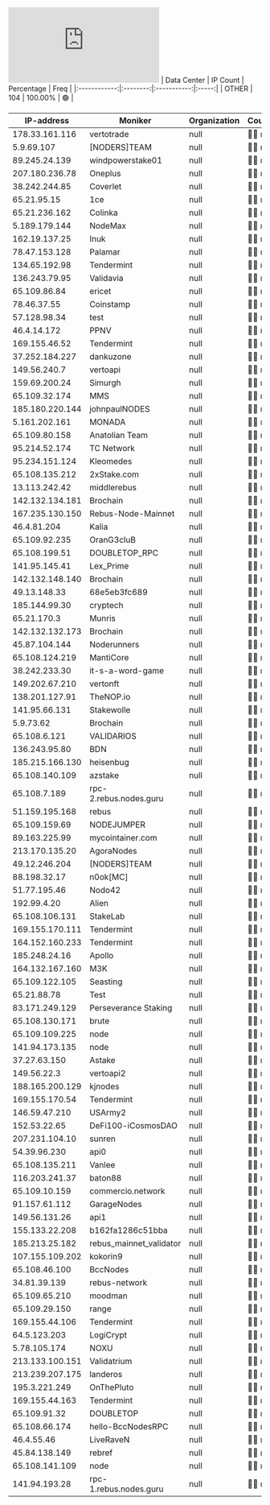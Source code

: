 ![Diagramm](https://github.com/obajay/StateSync-snapshots/blob/main/Projects/Rebus/1/README.md)
| Data Center | IP Count | Percentage | Freq |
|:------------:|:--------:|:-----------:|:-----:|
| OTHER | 104 | 100.00% | 🟢 |

<!-- START_TABLE -->
| IP-address | Moniker | Organization | Country | City |
|-------------|---------|---------------|---------|------|
| 178.33.161.116 | vertotrade | null | 🏴‍☠️ null | null |
| 5.9.69.107 | [NODERS]TEAM | null | 🏴‍☠️ null | null |
| 89.245.24.139 | windpowerstake01 | null | 🏴‍☠️ null | null |
| 207.180.236.78 | Oneplus | null | 🏴‍☠️ null | null |
| 38.242.244.85 | Coverlet | null | 🏴‍☠️ null | null |
| 65.21.95.15 | 1ce | null | 🏴‍☠️ null | null |
| 65.21.236.162 | Colinka | null | 🏴‍☠️ null | null |
| 5.189.179.144 | NodeMax | null | 🏴‍☠️ null | null |
| 162.19.137.25 | Inuk | null | 🏴‍☠️ null | null |
| 78.47.153.128 | Palamar | null | 🏴‍☠️ null | null |
| 134.65.192.98 | Tendermint | null | 🏴‍☠️ null | null |
| 136.243.79.95 | Validavia | null | 🏴‍☠️ null | null |
| 65.109.86.84 | ericet | null | 🏴‍☠️ null | null |
| 78.46.37.55 | Coinstamp | null | 🏴‍☠️ null | null |
| 57.128.98.34 | test | null | 🏴‍☠️ null | null |
| 46.4.14.172 | PPNV | null | 🏴‍☠️ null | null |
| 169.155.46.52 | Tendermint | null | 🏴‍☠️ null | null |
| 37.252.184.227 | dankuzone | null | 🏴‍☠️ null | null |
| 149.56.240.7 | vertoapi | null | 🏴‍☠️ null | null |
| 159.69.200.24 | Simurgh | null | 🏴‍☠️ null | null |
| 65.109.32.174 | MMS | null | 🏴‍☠️ null | null |
| 185.180.220.144 | johnpaulNODES | null | 🏴‍☠️ null | null |
| 5.161.202.161 | MONADA | null | 🏴‍☠️ null | null |
| 65.109.80.158 | Anatolian Team | null | 🏴‍☠️ null | null |
| 95.214.52.174 | TC Network | null | 🏴‍☠️ null | null |
| 95.234.151.124 | Kleomedes | null | 🏴‍☠️ null | null |
| 65.108.135.212 | 2xStake.com | null | 🏴‍☠️ null | null |
| 13.113.242.42 | middlerebus | null | 🏴‍☠️ null | null |
| 142.132.134.181 | Brochain | null | 🏴‍☠️ null | null |
| 167.235.130.150 | Rebus-Node-Mainnet | null | 🏴‍☠️ null | null |
| 46.4.81.204 | Kalia | null | 🏴‍☠️ null | null |
| 65.109.92.235 | OranG3cluB | null | 🏴‍☠️ null | null |
| 65.108.199.51 | DOUBLETOP_RPC | null | 🏴‍☠️ null | null |
| 141.95.145.41 | Lex_Prime | null | 🏴‍☠️ null | null |
| 142.132.148.140 | Brochain | null | 🏴‍☠️ null | null |
| 49.13.148.33 | 68e5eb3fc689 | null | 🏴‍☠️ null | null |
| 185.144.99.30 | cryptech | null | 🏴‍☠️ null | null |
| 65.21.170.3 | Munris | null | 🏴‍☠️ null | null |
| 142.132.132.173 | Brochain | null | 🏴‍☠️ null | null |
| 45.87.104.144 | Noderunners | null | 🏴‍☠️ null | null |
| 65.108.124.219 | MantiCore | null | 🏴‍☠️ null | null |
| 38.242.233.30 | it-s-a-word-game | null | 🏴‍☠️ null | null |
| 149.202.67.210 | vertonft | null | 🏴‍☠️ null | null |
| 138.201.127.91 | TheNOP.io | null | 🏴‍☠️ null | null |
| 141.95.66.131 | Stakewolle | null | 🏴‍☠️ null | null |
| 5.9.73.62 | Brochain | null | 🏴‍☠️ null | null |
| 65.108.6.121 | VALIDARIOS | null | 🏴‍☠️ null | null |
| 136.243.95.80 | BDN | null | 🏴‍☠️ null | null |
| 185.215.166.130 | heisenbug | null | 🏴‍☠️ null | null |
| 65.108.140.109 | azstake | null | 🏴‍☠️ null | null |
| 65.108.7.189 | rpc-2.rebus.nodes.guru | null | 🏴‍☠️ null | null |
| 51.159.195.168 | rebus | null | 🏴‍☠️ null | null |
| 65.109.159.69 | NODEJUMPER | null | 🏴‍☠️ null | null |
| 89.163.225.99 | mycointainer.com | null | 🏴‍☠️ null | null |
| 213.170.135.20 | AgoraNodes | null | 🏴‍☠️ null | null |
| 49.12.246.204 | [NODERS]TEAM | null | 🏴‍☠️ null | null |
| 88.198.32.17 | n0ok[MC] | null | 🏴‍☠️ null | null |
| 51.77.195.46 | Nodo42 | null | 🏴‍☠️ null | null |
| 192.99.4.20 | Alien | null | 🏴‍☠️ null | null |
| 65.108.106.131 | StakeLab | null | 🏴‍☠️ null | null |
| 169.155.170.111 | Tendermint | null | 🏴‍☠️ null | null |
| 164.152.160.233 | Tendermint | null | 🏴‍☠️ null | null |
| 185.248.24.16 | Apollo | null | 🏴‍☠️ null | null |
| 164.132.167.160 | M3K | null | 🏴‍☠️ null | null |
| 65.109.122.105 | Seasting | null | 🏴‍☠️ null | null |
| 65.21.88.78 | Test | null | 🏴‍☠️ null | null |
| 83.171.249.129 | Perseverance Staking | null | 🏴‍☠️ null | null |
| 65.108.130.171 | brute | null | 🏴‍☠️ null | null |
| 65.109.109.225 | node | null | 🏴‍☠️ null | null |
| 141.94.173.135 | node | null | 🏴‍☠️ null | null |
| 37.27.63.150 | Astake | null | 🏴‍☠️ null | null |
| 149.56.22.3 | vertoapi2 | null | 🏴‍☠️ null | null |
| 188.165.200.129 | kjnodes | null | 🏴‍☠️ null | null |
| 169.155.170.54 | Tendermint | null | 🏴‍☠️ null | null |
| 146.59.47.210 | USArmy2 | null | 🏴‍☠️ null | null |
| 152.53.22.65 | DeFi100-iCosmosDAO | null | 🏴‍☠️ null | null |
| 207.231.104.10 | sunren | null | 🏴‍☠️ null | null |
| 54.39.96.230 | api0 | null | 🏴‍☠️ null | null |
| 65.108.135.211 | Vanlee | null | 🏴‍☠️ null | null |
| 116.203.241.37 | baton88 | null | 🏴‍☠️ null | null |
| 65.109.10.159 | commercio.network | null | 🏴‍☠️ null | null |
| 91.157.61.112 | GarageNodes | null | 🏴‍☠️ null | null |
| 149.56.131.26 | api1 | null | 🏴‍☠️ null | null |
| 155.133.22.208 | b162fa1286c51bba | null | 🏴‍☠️ null | null |
| 185.213.25.182 | rebus_mainnet_validator | null | 🏴‍☠️ null | null |
| 107.155.109.202 | kokorin9 | null | 🏴‍☠️ null | null |
| 65.108.46.100 | BccNodes | null | 🏴‍☠️ null | null |
| 34.81.39.139 | rebus-network | null | 🏴‍☠️ null | null |
| 65.109.65.210 | moodman | null | 🏴‍☠️ null | null |
| 65.109.29.150 | range | null | 🏴‍☠️ null | null |
| 169.155.44.106 | Tendermint | null | 🏴‍☠️ null | null |
| 64.5.123.203 | LogiCrypt | null | 🏴‍☠️ null | null |
| 5.78.105.174 | NOXU | null | 🏴‍☠️ null | null |
| 213.133.100.151 | Validatrium | null | 🏴‍☠️ null | null |
| 213.239.207.175 | landeros | null | 🏴‍☠️ null | null |
| 195.3.221.249 | OnThePluto | null | 🏴‍☠️ null | null |
| 169.155.44.163 | Tendermint | null | 🏴‍☠️ null | null |
| 65.109.91.32 | DOUBLETOP | null | 🏴‍☠️ null | null |
| 65.108.66.174 | hello-BccNodesRPC | null | 🏴‍☠️ null | null |
| 46.4.55.46 | LiveRaveN | null | 🏴‍☠️ null | null |
| 45.84.138.149 | rebref | null | 🏴‍☠️ null | null |
| 65.108.141.109 | node | null | 🏴‍☠️ null | null |
| 141.94.193.28 | rpc-1.rebus.nodes.guru | null | 🏴‍☠️ null | null |

<!-- END_TABLE -->